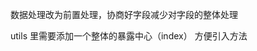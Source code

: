 <!--
 * Description:公共方法处理
 * Author: vicky
 * Date: 2020-11-02 18:56:12
 * LastEditTime: 2020-12-22 14:08:41
 * FilePath: \packages\raycharts\src\utils\ReadMe.md
-->

数据处理改为前置处理，协商好字段减少对字段的整体处理

utils 里需要添加一个整体的暴露中心（index） 方便引入方法
